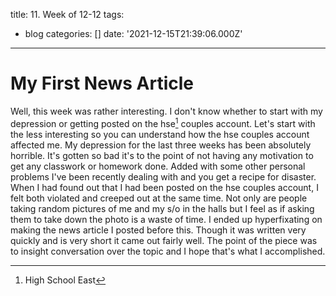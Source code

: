 title: 11. Week of 12-12
tags:
  - blog
categories: []
date: '2021-12-15T21:39:06.000Z'
---
# My First News Article

Well, this week was rather interesting. I don't know whether to start with my depression or getting posted on the hse[^1] couples account. Let's start with the less interesting so you can understand how the hse couples account affected me. My depression for the last three weeks has been absolutely horrible. It's gotten so bad it's to the point of not having any motivation to get any classwork or homework done. Added with some other personal problems I've been recently dealing with and you get a recipe for disaster. When I had found out that I had been posted on the hse couples account, I felt both violated and creeped out at the same time. Not only are people taking random pictures of me and my s/o in the halls but I feel as if asking them to take down the photo is a waste of time. I ended up hyperfixating on making the news article I posted before this. Though it was written very quickly and is very short it came out fairly well. The point of the piece was to insight conversation over the topic and I hope that's what I accomplished.

[^1]: High School East